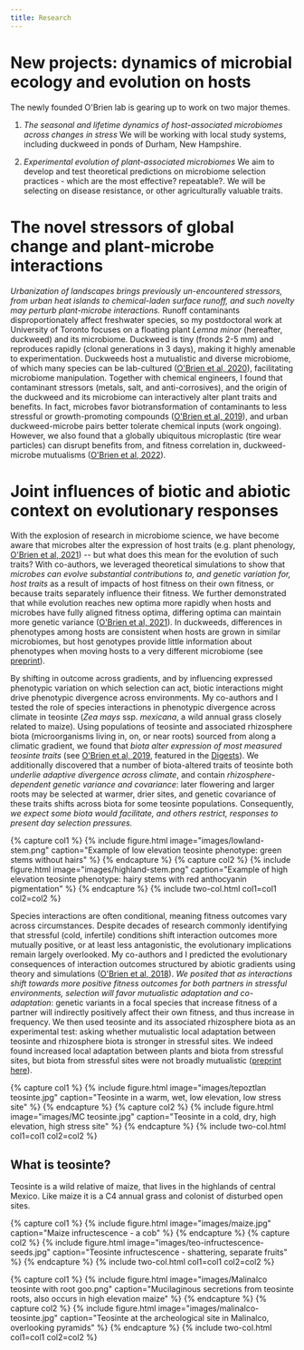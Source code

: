 ```yaml
---
title: Research
---
```



# New projects: dynamics of microbial ecology and evolution on hosts

The newly founded O'Brien lab is gearing up to work on two major themes.

1. _The seasonal and lifetime dynamics of host-associated microbiomes across changes in stress_ 
We will be working with local study systems, including duckweed in ponds of Durham, New Hampshire.

2. _Experimental evolution of plant-associated microbiomes_ We aim to develop and test theoretical predictions on microbiome selection practices - which are the most effective? repeatable?.
We will be selecting on disease resistance, or other agriculturally valuable traits.

 
# The novel stressors of global change and plant-microbe interactions

_Urbanization of landscapes brings previously un-encountered stressors, from urban heat islands to chemical-laden surface runoff, and such novelty may perturb plant-microbe interactions._ 
Runoff contaminants disproportionately affect freshwater species, so my postdoctoral work at University of Toronto focuses on a floating plant _Lemna minor_ (hereafter, duckweed) and its microbiome.
Duckweed is tiny (fronds 2-5 mm) and reproduces rapidly (clonal generations in 3 days), making it highly amenable to experimentation.
Duckweeds host a mutualistic and diverse microbiome, of which many species can be lab-cultured ([O'Brien et al, 2020](https://link.springer.com/article/10.1007/s00248-019-01452-1)), facilitating microbiome manipulation.
Together with chemical engineers, I found that contaminant stressors (metals, salt, and anti-corrosives), and the origin of the duckweed and its microbiome can interactively alter plant traits and benefits.
In fact, microbes favor biotransformation of contaminants to less stressful or growth-promoting compounds ([O'Brien et al, 2019](https://doi.org/10.1002/ajb2.1404)), and urban duckweed-microbe pairs better tolerate chemical inputs (work ongoing).
However, we also found that a globally ubiquitous microplastic (tire wear particles) can disrupt benefits from, and fitness correlation in, duckweed-microbe mutualisms ([O'Brien et al, 2022](https://doi.org/10.1016/j.envres.2021.111727)).

# Joint influences of biotic and abiotic context on evolutionary responses

With the explosion of research in microbiome science, we have become aware that microbes alter the expression of host traits (e.g. plant phenology, [O'Brien et al, 2021](https://doi.org/10.1098/rspb.2020.2483)) -- but what does this mean for the evolution of such traits?
With co-authors, we leveraged theoretical simulations to show that _microbes can evolve substantial contributions to, and genetic variation for, host traits_ as a result of impacts of host fitness on their own fitness, or because traits separately influence their fitness.
We further demonstrated that while evolution reaches new optima more rapidly when hosts and microbes have fully aligned fitness optima, differing optima can maintain more genetic variance ([O'Brien et al, 2021](https://doi.org/10.1098/rspb.2020.2483)). 
In duckweeds, differences in phenotypes among hosts are consistent when hosts are grown in similar microbiomes, but host genotypes provide little information about phenotypes when moving hosts to a very different microbiome (see [preprint](https://doi.org/10.1101/2022.02.10.479958 )). 

By shifting in outcome across gradients, and by influencing expressed phenotypic variation on which selection can act, biotic interactions might drive phenotypic divergence across environments.
My co-authors and I tested the role of species interactions in phenotypic divergence across climate in teosinte (_Zea mays_ ssp. _mexicana_, a wild annual grass closely related to maize). 
Using populations of teosinte and associated rhizosphere biota (microorganisms living in, on, or near roots) sourced from along a climatic gradient, we found that _biota alter expression of most measured teosinte traits_ (see [O'Brien et al, 2019](https://doi.org/10.1111/evo.13818), featured in the [Digests](https://doi.org/10.1111/evo.13857)).
We additionally discovered that a number of biota-altered traits of teosinte both _underlie adaptive divergence across climate_, and contain _rhizosphere-dependent genetic variance and covariance_: later flowering and larger roots may be selected at warmer, drier sites, and genetic covariance of these traits shifts across biota for some teosinte populations. 
Consequently, _we expect some biota would facilitate, and others restrict, responses to present day selection pressures._ 

{% capture col1 %}
{%
  include figure.html
  image="images/lowland-stem.png"
  caption="Example of low elevation teosinte phenotype: green stems without hairs"
%}
{% endcapture %}
{% capture col2 %}
{%
  include figure.html
  image="images/highland-stem.png"
  caption="Example of high elevation teosinte phenotype: hairy stems with red anthocyanin pigmentation"
%}
{% endcapture %}
{% include two-col.html col1=col1 col2=col2 %}


Species interactions are often conditional, meaning fitness outcomes vary across circumstances.
Despite decades of research commonly identifying that stressful (cold, infertile) conditions shift interaction outcomes more mutually positive, or at least less antagonistic, the evolutionary implications remain largely overlooked. 
My co-authors and I predicted the evolutionary consequences of interaction outcomes structured by abiotic gradients using theory and simulations ([O'Brien et al, 2018](https://doi.org/10.1086/700118)). 
_We posited that as interactions shift towards more positive fitness outcomes for both partners in stressful environments, selection will favor mutualistic adaptation and co-adaptation_: 
genetic variants in a focal species that increase fitness of a partner will indirectly positively affect their own fitness, and thus increase in frequency. 
We then used teosinte and its associated rhizosphere biota as an experimental test: asking whether mutualistic local adaptation between teosinte and rhizosphere biota is stronger in stressful sites. 
We indeed found increased local adaptation between plants and biota from stressful sites, but biota from stressful sites were not broadly mutualistic ([preprint here](https://doi.org/10.1101/2021.04.20.440703)).

{% capture col1 %}
{%
  include figure.html
  image="images/tepoztlan teosinte.jpg"
  caption="Teosinte in a warm, wet, low elevation, low stress site"
%}
{% endcapture %}
{% capture col2 %}
{%
  include figure.html
  image="images/MC teosinte.jpg"
  caption="Teosinte in a cold, dry, high elevation, high stress site"
%}
{% endcapture %}
{% include two-col.html col1=col1 col2=col2 %}



## What is teosinte?

Teosinte is a wild relative of maize, that lives in the highlands of central Mexico. Like maize it is a C4 annual grass and colonist of disturbed open sites.

{% capture col1 %}
{%
  include figure.html
  image="images/maize.jpg"
  caption="Maize infructescence - a cob"
%}
{% endcapture %}
{% capture col2 %}
{%
  include figure.html
  image="images/teo-infructescence-seeds.jpg"
  caption="Teosinte infructescence - shattering, separate fruits"
%}
{% endcapture %}
{% include two-col.html col1=col1 col2=col2 %}

{% capture col1 %}
{%
  include figure.html
  image="images/Malinalco teosinte with root goo.png"
  caption="Mucilaginous secretions from teosinte roots, also occurs in high elevation maize"
%}
{% endcapture %}
{% capture col2 %}
{%
  include figure.html
  image="images/malinalco-teosinte.jpg"
  caption="Teosinte at the archeological site in Malinalco, overlooking pyramids"
%}
{% endcapture %}
{% include two-col.html col1=col1 col2=col2 %}
